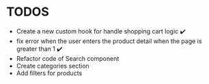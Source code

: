 # TODOS

- Create a new custom hook for handle shopping cart logic ✔️
- fix error when the user enters the product detail when the page is greater than 1 ✔️
- Refactor code of Search component
- Create categories section
- Add filters for products
